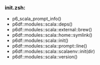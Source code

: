 ### init.zsh:
- p6_scala_prompt_info()
- p6df::modules::scala::deps()
- p6df::modules::scala::external::brew()
- p6df::modules::scala::home::symlink()
- p6df::modules::scala::init()
- p6df::modules::scala::prompt::line()
- p6df::modules::scala::scalaenv::init(dir)
- p6df::modules::scala::version()

